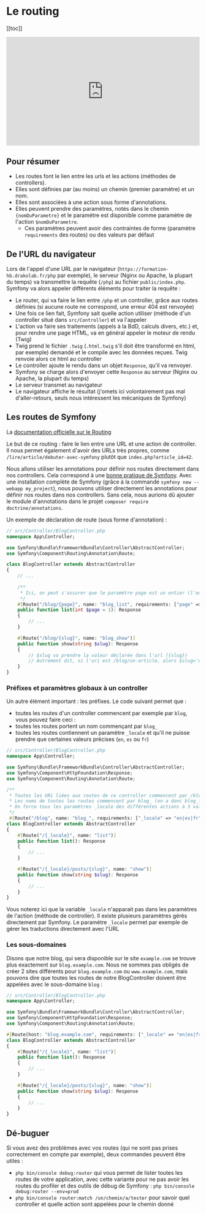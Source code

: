 # Le routing

[[toc]]

<div style="position: relative; padding-bottom: 56.25%; height: 0;"><iframe src="https://www.loom.com/embed/12a92f13e0354bfcbfc291f50222ca51" frameborder="0" webkitallowfullscreen mozallowfullscreen allowfullscreen style="position: absolute; top: 0; left: 0; width: 100%; height: 100%;"></iframe></div>


## Pour résumer

- Les routes font le lien entre les urls et les actions (méthodes de controllers).
- Elles sont définies par (au moins) un chemin (premier paramètre) et un nom.
- Elles sont associées à une action sous forme d'annotations.
- Elles peuvent prendre des paramètres, notés dans le chemin `{nomDuParametre}` et le paramètre est disponible comme paramètre de l'action `$nomDuParametre`.
  - Ces paramètres peuvent avoir des contraintes de forme (paramètre `requirements` des routes) ou des valeurs par défaut


## De l'URL du navigateur

Lors de l'appel d'une URL par le navigateur (`https://formation-hb.drakolab.fr/php` par exemple), le serveur (Nginx ou Apache, la plupart du temps) va transmettre la requête (`/php`) au fichier `public/index.php`. Symfony va alors appeler différents éléments pour traiter la requête :

- Le router, qui va faire le lien entre `/php` et un controller, grâce aux routes définies (si aucune route ne correspond, une erreur 404 est renvoyée)
- Une fois ce lien fait, Symfony sait quelle action utiliser (méthode d'un controller situé dans `src/Controller`) et va l'appeler
- L'action va faire ses traitements (appels à la BdD, calculs divers, etc.) et, pour rendre une page HTML, va en général appeler le moteur de rendu (Twig)
- Twig prend le fichier `.twig` (`.html.twig` s'il doit être transformé en html, par exemple) demandé et le compile avec les données reçues. Twig renvoie alors ce html au controller
- Le controller ajoute le rendu dans un objet `Response`, qu'il va renvoyer.
- Symfony se charge alors d'envoyer cette `Response` au serveur (Nginx ou Apache, la plupart du temps)
- Le serveur transmet au navigateur
- Le navigateur affiche le résultat (j'omets ici volontairement pas mal d'aller-retours, seuls nous intéressent les mécaniques de Symfony)

## Les routes de Symfony

La [documentation officielle sur le Routing](https://symfony.com/doc/current/routing.html)

Le but de ce routing : faire le lien entre une URL et une action de controller. Il nous permet également d'avoir des URLs très propres, comme `/lire/article/debuter-avec-symfony` plutôt que `index.php?article_id=42`.

Nous allons utiliser les annotations pour définir nos routes directement dans nos controllers. Cela correspond à une [bonne pratique de Symfony](https://symfony.com/doc/current/best_practices.html). Avec une installation complète de Symfony (grâce à la commande `symfony new --webapp my_project`), nous pouvons utiliser directement les annotations pour définir
nos routes dans nos controllers. Sans cela, nous aurions dû ajouter le module d'annotations dans le projet `composer require doctrine/annotations`.

Un exemple de déclaration de route (sous forme d'annotation) :

```php
// src/Controller/BlogController.php
namespace App\Controller;

use Symfony\Bundle\FrameworkBundle\Controller\AbstractController;
use Symfony\Component\Routing\Annotation\Route;

class BlogController extends AbstractController
{
    // ...
    
    /**
     * Ici, on peut s'assurer que le paramètre page est un entier (l'expression régulière \d+ fait cette vérification)
     */
    #[Route("/blog/{page}", name: "blog_list", requirements: ["page" => "\d+"])]
    public function list(int $page = 1): Response
    {
        // ...
    }

    #[Route("/blog/{slug}", name: "blog_show")]
    public function show(string $slug): Response
    {
        // $slug va prendre la valeur déclarée dans l'url ({slug})
        // Autrement dit, si l'uri est /blog/un-article, alors $slug='un-article'
    }
}
```

### Préfixes et paramètres globaux à un controller

Un autre élément important : les préfixes. Le code suivant permet que :

- toutes les routes d'un controller commencent par exemple par `blog`, vous pouvez faire ceci :
- toutes les routes portent un nom commençant par `blog_`
- toutes les routes contiennent un paramètre `_locale` et qu'il ne puisse prendre que certaines valeurs précises (`en`, `es` ou `fr`)

```php
// src/Controller/BlogController.php
namespace App\Controller;

use Symfony\Bundle\FrameworkBundle\Controller\AbstractController;
use Symfony\Component\HttpFoundation\Response;
use Symfony\Component\Routing\Annotation\Route;

/**
 * Toutes les URi liées aux routes de ce controller commencent par /blog
 * Les noms de toutes les routes commencent par blog_ (on a donc blog_list et blog_show ici)
 * On force tous les paramètres _locale des différentes actions à 3 valeurs possibles : en, es ou fr
 */
 #[Route("/blog", name: "blog_", requirements: ["_locale" => "en|es|fr"])]
class BlogController extends AbstractController
{
    #[Route("/{_locale}", name: "list")]
    public function list(): Response
    {
        // ...
    }

    #[Route("/{_locale}/posts/{slug}", name: "show")]
    public function show(string $slug): Response
    {
        // ...
    }
}
```

Vous noterez ici que la variable `_locale` n'apparait pas dans les paramètres de l'action (méthode de controller). Il existe plusieurs paramètres gérés directement par Symfony. Le paramètre `_locale` permet par exemple de gérer les traductions directement avec l'URL

### Les sous-domaines

Disons que notre blog, qui sera disponible sur le site `example.com` se trouve plus exactement sur `blog.example.com`. Nous ne sommes pas obligés de créer 2 sites différents pour `blog.example.com` ou `www.example.com`, mais pouvons dire que toutes les routes de notre BlogController doivent être appelées avec le sous-domaine `blog` :

```php
// src/Controller/BlogController.php
namespace App\Controller;

use Symfony\Bundle\FrameworkBundle\Controller\AbstractController;
use Symfony\Component\HttpFoundation\Response;
use Symfony\Component\Routing\Annotation\Route;

#[Route(host: "blog.example.com", requirements: ["_locale" => "en|es|fr"], name: "blog_"]
class BlogController extends AbstractController
{
    #[Route("/{_locale}", name: "list")]
    public function list(): Response
    {
        // ...
    }

    #[Route("/{_locale}/posts/{slug}", name: "show")]
    public function show(string $slug): Response
    {
        // ...
    }
}
```

## Dé-buguer

Si vous avez des problèmes avec vos routes (qui ne sont pas prises correctement en compte par exemple), deux commandes peuvent être utiles :

- `php bin/console debug:router` qui vous permet de lister toutes les routes de votre application, avec cette variante pour ne pas avoir les routes du profiler et des outils de débug de Symfony : `php bin/console debug:router --env=prod`
- `php bin/console router:match /un/chemin/a/tester` pour savoir quel controller et quelle action sont appelées pour le chemin donné

